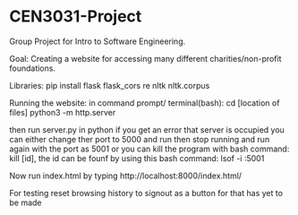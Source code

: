 # CEN3031-Project
Group Project for Intro to Software Engineering.

Goal: Creating a website for accessing many different charities/non-profit foundations.

Libraries:
pip install
flask
flask_cors
re
nltk
nltk.corpus

Running the website:
in command prompt/ terminal(bash):
cd [location of files]
python3 -m http.server

then run server.py in python
if you get an error that server is occupied you can either change ther port to 5000 and run then stop running and run again with the port as 5001
or you can kill the program with bash command: kill [id], the id can be founf by using this bash command: lsof -i :5001

Now run index.html by typing http://localhost:8000/index.html/

For testing reset browsing history to signout as a button for that has yet to be made
